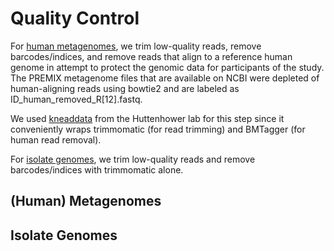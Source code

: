 # Quality Control

For [human metagenomes](#(Human)-Metagenomes), we trim low-quality reads, remove barcodes/indices, and remove reads 
that align to a reference human genome in attempt to protect the genomic data for participants of the study. The
PREMIX metagenome files that are available on NCBI were depleted of human-aligning reads using bowtie2 and are labeled
as ID_human_removed_R[12].fastq.

We used [kneaddata](http://huttenhower.sph.harvard.edu/kneaddata) from the Huttenhower lab for this step since it
conveniently wraps trimmomatic (for read trimming) and BMTagger (for human read removal). 

For [isolate genomes](#Isolate-Genomes), we trim low-quality reads and remove barcodes/indices with trimmomatic alone.

## (Human) Metagenomes


## Isolate Genomes
